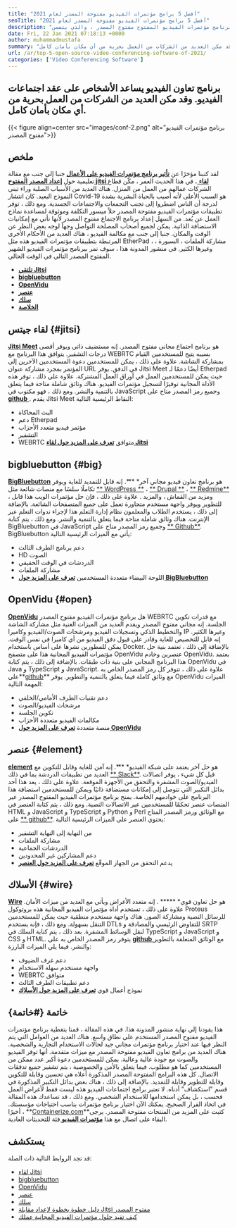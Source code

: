 ```yaml
---
title: "أفضل 5 برامج مؤتمرات الفيديو مفتوحة المصدر لعام 2021" 
seoTitle: "أفضل 5 برامج مؤتمرات الفيديو مفتوحة المصدر لعام 2021" 
description: "تحقق من منشور المدونة هذا للتعرف على برنامج مؤتمرات الفيديو المفتوح مفتوح المصدر ، والذي يتضمن Jitsi Meet و BigBluebutton و OpenVidu و Element و Wire." 
date: Fri, 22 Jan 2021 07:18:13 +0000
author: muhammadmustafa
summary: "يساعد برنامج التعاون عبر الفيديو الأشخاص على عقد اجتماعات الفيديو. وقد مكن العديد من الشركات من العمل بحرية من أي مكان بأمان كامل." 
url: /ar/top-5-open-source-video-conferencing-software-of-2021/
categories: ['Video Conferencing Software']
---
```


## برنامج تعاون الفيديو يساعد الأشخاص على عقد اجتماعات الفيديو. وقد مكن العديد من الشركات من العمل بحرية من أي مكان بأمان كامل.

{{< figure align=center src="images/conf-2.png" alt="برنامج مؤتمرات الفيديو مفتوح المصدر">}}


## ملخص
لقد كتبنا مؤخرًا عن [ **تأثير برنامج مؤتمرات الفيديو على الأعمال**][1] جنبا إلى جنب مع مقالة تعليمية حول [ **إعداد المصدر المفتوح jitsi لقاء** ][2]**.** في هذا الحديث العمر ، مكّن قطاع الشركات عمالهم من العمل من المنزل. هناك العديد من الأسباب الصلبة وراء تبني النموذج البعيد. كان انتشار Covid-19 هو السبب الأعلى لأنه أصيب بالحياة البشرية بشدة لدرجة أن الناس اضطروا إلى تجنب التجمعات والاجتماعات الجسدية. ومع ذلك ، توفر تطبيقات مؤتمرات الفيديو مفتوحة المصدر حلاً ميسور التكلفة وموثوقة لمساعدة نماذج العمل عن بُعد.
من السهل إعداد برنامج الاجتماع مفتوح المصدر لأنها تأتي مع إمكانيات الاستضافة الذاتية. يمكن لجميع أصحاب المصلحة التواصل وجهاً لوجه بغض النظر عن الوقت والمكان. جنبا إلى جنب مع مكالمة الفيديو ، هناك العديد من الأحكام الأخرى المرتبطة بتطبيقات مؤتمرات الفيديو هذه مثل EtherPad ، مشاركة الملفات ، السبورة ، وغيرها الكثير. في منشور المدونة هذا ، سوف نمر ببرنامج مؤتمرات الفيديو الشهير المفتوح المصدر التالي في الوقت الحالي.
* [ **تلتقي Jitsi** ][3]
* **[bigbluebutton][4]** 
* **[OpenVidu][5]** 
* **[عنصر][6]** 
* [ **سلك** ][7]
* **[الخلاصة][8]** 

## لقاء جيتس {#jitsi}

[ **Jitsi Meet**][9] هو برنامج اجتماع مجاني مفتوح المصدر. إنه مستضيف ذاتي ويوفر أقصى درجات التشفير. يتوافق هذا البرنامج مع WEBRTC بسببه يتيح للمستخدمين القيام بمشاركة الشاشة. علاوة على ذلك ، يمكن للمستخدمين دعوة المستخدمين الآخرين إلى المؤتمر بمجرد مشاركة عنوان URL في الدفق. يوفر Jitsi Meet أيضًا دعمًا لـ Etherpad حيث يمكن للمستخدمين العمل في أوراق العمل المشتركة. علاوة على ذلك ، توفر هذه الأداة المجانية توفيرًا لتسجيل مؤتمرات الفيديو. هناك وثائق شاملة متاحة فيما يتعلق بالتنمية والنشر. ومع ذلك ، فهو مكتوب في JavaScript وجميع رمز المصدر متاح على [**github** ][10].
يقدم Jitsi Meet النقاط الرئيسية التالية:
  * البث المحاكاة
  * دعم Etherpad
  * مؤتمر فيديو متعدد الأحزاب
  * التشفير
  * WEBRTC متوافق
[ **تعرف على المزيد حول لقاء Jitsi** ][11]

## bigbluebutton {#big}

[ **BigBluebutton**][12] هو برنامج تعاون فيديو مجاني آخر* ***. إنه قابل للتمديد للغاية ويوفر تكاملًا سلسًا مع منصات شائعة مثل [** WordPress **][13] ، [** Drupal **][14] ، [** Redmine**][15] ، ومزيد من القماش ، والمزيد . علاوة على ذلك ، فإن حل مؤتمرات الويب هذا قابل للتطوير ويوفر واجهة مستخدم متجاورة تعمل على جميع المتصفحات الشائعة. بالإضافة إلى ذلك ، يستخدم الطلاب والمعلمون نظام إدارة التعلم هذا لإجراء ندوات التعلم عبر الإنترنت. هناك وثائق شاملة متاحة فيما يتعلق بالتنمية والنشر. ومع ذلك ، يتم كتابة BigBluebutton في JavaScript وجميع رمز المصدر متاح على [** Github**][16].
BigBluebutton يأتي مع الميزات الرئيسية التالية:
  * دعم برنامج الطرف الثالث
  * HD الصوت
  * الدردشات في الوقت الحقيقي
  * مشاركة الملفات
  * اللوحة البيضاء متعددة المستخدمين
[ **تعرف على المزيد حول BigBluebutton** ][17]

## OpenVidu {#open}

[ **OpenVidu**][18] هل برنامج مؤتمرات الفيديو مفتوح المصدر WEBRTC مع قدرات تكوين الجلسة. إنه مجاني مفتوح المصدر ويقدم العديد من الميزات الغنية مثل مشاركة الشاشة والتخطيط الذكي وتسجيلات الفيديو ومرشحات الصوت/الفيديو وكاميرا IP وغيرها الكثير. إنه قابل للتخصيص للغاية وقادر على قبول دفق الفيديو من أي كاميرا في نفس الوقت. يمكن للمطورين نشرها على أساس باستخدام Docker. بالإضافة إلى ذلك ، تعتمد بنية حل مؤتمرات الفيديو المجانية هذا على متصفح OpenVidu عنصرين وخادم OpenVidu. يعتمد هذا البرنامج المجاني على بنية ذات طبقات. بالإضافة إلى ذلك ، يتم كتابة OpenVidu في Java و TypeScript و JavaScript. علاوة على ذلك ، تتوفر كل رمز المصدر الخاص به على**[github][19]** مع وثائق كاملة فيما يتعلق بالتنمية والتطوير.
يوفر OpenVidu الميزات المهمة التالية:
  * دعم تقنيات الطرف الأمامي/الخلفي
  * مرشحات الفيديو/الصوت
  * تكوين الجلسة
  * مكالمات الفيديو متعددة الأحزاب
  * منصة متعددة
[ **تعرف على المزيد حول OpenVidu** ][18]

## عنصر {#element}

[ **element**][20] هو حل آخر يعتمد على شبكة الفيديو* ***. إنه آمن للغاية وقابل للتكوين مع العديد من تطبيقات الدردشة بما في ذلك [** Slack**][21]. قبل كل شيء ، يوفر اتصالات الفيديو/الصوت المشفرة والتحقق من الأجهزة الموقعة. علاوة على ذلك ، يعد هذا أحد بدائل التكبير التي تتوصل إلى إمكانات مستضافة ذاتيًا ويمكن للمستخدمين استضافة هذا البرنامج على خوادمهم الخاصة. يمنح برنامج مؤتمرات الفيديو المفتوح المصدر عبر المنصات عنصر تحكمًا للمستخدمين عبر الاتصالات النصية. ومع ذلك ، يتم كتابة العنصر في HTML و JavaScript و TypeScript و Python و Perl مع الوثائق ورمز المصدر المتاح على [** github**][22].
يحتوي العنصر على الميزات الرئيسية التالية:
  * من النهاية إلى النهاية التشفير
  * مشاركة الملفات
  * الدردشات الجماعية
  * دعم المشاركين غير المحدودين
  * يدعم التحقق من الجهاز الموقّع
[ **تعرف على المزيد حول العنصر** ][20]

## الأسلاك {#wire}

[ **Wire**][23] هو حل تعاون قوي* ***** . إنه متعدد الأغراض ويأتي مع العديد من ميزات الأمان. علاوة على ذلك ، تستخدم أداة مؤتمرات الفيديو المجانية هذه بروتوكول Proteus للرسائل النصية ومشاركة الصور. هناك واجهة مستخدم منطقية حيث يمكن للمستخدمين التنقل بسهولة. ومع ذلك ، فإنه يستخدم DTLs للتفاوض الرئيسي والمصادقة و SRTP لنقل الوسائط المشفرة. بعد ذلك ، يتم كتابة السلك في TypeScript و JavaScript و CSS و HTML. يتوفر رمز المصدر الخاص به على [**github** ][24] مع الوثائق المتعلقة بالتطوير والنشر.
فيما يلي الميزات البارزة:
  * دعم غرف الضيوف
  * واجهة مستخدم سهلة الاستخدام
  * WEBRTC متوافق
  * دعم تطبيقات الطرف الثالث
  * نموذج أعمال قوي
[ **تعرف على المزيد حول الأسلاك** ][25]

## خاتمة  {#خاتمة}

هذا يقودنا إلى نهاية منشور المدونة هذا. في هذه المقالة ، قمنا بتغطية برنامج مؤتمرات الفيديو مفتوح المصدر المستخدم على نطاق واسع. هناك العديد من العوامل التي يتم النظر فيها عند اختيار برنامج مؤتمرات مجاني جيد لحالات الاستخدام التجارية والشخصية. هناك العديد من برامج تعاون الفيديو مفتوحة المصدر مع ميزات متقدمة. أنها توفر الفيديو والصوت مع جودة عالية وعالية. يمكن للمستخدمين دعوة أكبر عدد ممكن من المستخدمين كما هو مطلوب. فيما يتعلق بالأمن والخصوصية ، يتم تشفير جميع تدفقات الاتصال. كل هذه البرامج المفتوحة المصدر المذكورة أعلاه هي تحسين وقابلة للتكوين وقابلة للتطوير وقابلة للتمديد.
بالإضافة إلى ذلك ، هناك بعض بدائل التكبير المذكورة في قسم "استكشاف" أدناه. لا تعتبر برامج اجتماعات الفيديو هذه ليست فقط لأغراض العمل فحسب ، بل يمكن استخدامها للاستخدام الشخصي. ومع ذلك ، قد تساعدك هذه المقالة في اتخاذ القرار الصحيح. يمكنك الآن اختيار برنامج مؤتمرات يناسب احتياجات مؤسستك. أخيرًا ، **[Containerize.com][26]**كتبت على المزيد من المنتجات مفتوحة المصدر. يرجى البقاء على اتصال مع هذا [**مؤتمرات الفيديو** ][27] فئة للتحديثات العادية.

## يستكشف
قد تجد الروابط التالية ذات الصلة:
  * [لقاء Jitsi][9]
  * [bigbluebutton][12]
  * [OpenVidu][18]
  * [عنصر][20]
  * [سلك][23]
  * [دليل خطوة بخطوة لإعداد مقابلة Jitsi مفتوح المصدر][2]
  * [كيف تفيد حلول مؤتمرات الفيديو المجانية عملك][28]



[1]: https://blog.containerize.com/video-conferencing-software/video-conferencing-apps-how-it-benefits-your-business/
[2]: https://blog.containerize.com/video-conferencing-software/how-to-set-up-open-source-jitsi-meet/
[3]: #jitsi
[4]: #big
[5]: #open
[6]: #element
[7]: #wire
[8]: #Conclusion
[9]: https://products.containerize.com/video-conferencing/jitsi
[10]: https://github.com/jitsi/jitsi-meet
[11]: https://jitsi.org/jitsi-meet/
[12]: https://products.containerize.com/video-conferencing/bigbluebutton
[13]: https://products.containerize.com/blogging/wordpress
[14]: https://products.containerize.com/content-management/drupal
[15]: https://products.containerize.com/project-management/redmine
[16]: https://github.com/bigbluebutton/bigbluebutton
[17]: https://bigbluebutton.org/
[18]: https://products.containerize.com/video-conferencing/openvidu
[19]: https://github.com/OpenVidu/openvidu
[20]: https://products.containerize.com/video-conferencing/element
[21]: https://slack.com/intl/en-pk/
[22]: https://github.com/vector-im/element-web
[23]: https://products.containerize.com/video-conferencing/wire
[24]: https://github.com/wireapp/wire-webapp
[25]: https://app.wire.com/
[26]: https://www.containerize.com/
[27]: https://products.containerize.com/video-conferencing/
[28]: https://blog.containerize.com/
